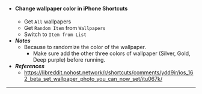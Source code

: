- #### Change wallpaper color in iPhone Shortcuts
    - Get `All` wallpapers
    - Get `Random Item` from `Wallpapers`
    - Switch to `Item from List`
- ***Notes***
    - Because to randomize the color of the wallpaper.
        - Make sure add the other three colors of wallpaper (Silver, Gold, Deep purple) before running.
- ***References***
    - https://libreddit.nohost.network/r/shortcuts/comments/ydd9ir/ios_162_beta_set_wallpaper_photo_you_can_now_set/itu067k/
- ---

